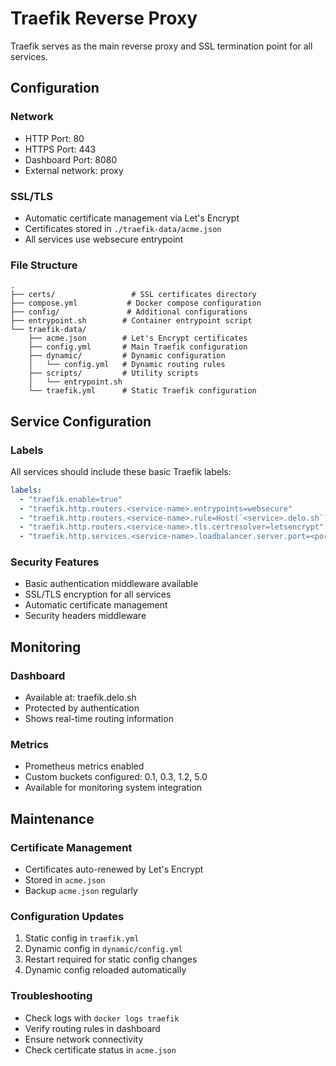 # Traefik Reverse Proxy

Traefik serves as the main reverse proxy and SSL termination point for all services.

## Configuration

### Network
- HTTP Port: 80
- HTTPS Port: 443
- Dashboard Port: 8080
- External network: proxy

### SSL/TLS
- Automatic certificate management via Let's Encrypt
- Certificates stored in `./traefik-data/acme.json`
- All services use websecure entrypoint

### File Structure

```plaintext
.
├── certs/                 # SSL certificates directory
├── compose.yml           # Docker compose configuration
├── config/               # Additional configurations
├── entrypoint.sh        # Container entrypoint script
└── traefik-data/
    ├── acme.json        # Let's Encrypt certificates
    ├── config.yml       # Main Traefik configuration
    ├── dynamic/         # Dynamic configuration
    │   └── config.yml   # Dynamic routing rules
    ├── scripts/         # Utility scripts
    │   └── entrypoint.sh
    └── traefik.yml      # Static Traefik configuration
```

## Service Configuration

### Labels
All services should include these basic Traefik labels:
```yaml
labels:
  - "traefik.enable=true"
  - "traefik.http.routers.<service-name>.entrypoints=websecure"
  - "traefik.http.routers.<service-name>.rule=Host(`<service>.delo.sh`)"
  - "traefik.http.routers.<service-name>.tls.certresolver=letsencrypt"
  - "traefik.http.services.<service-name>.loadbalancer.server.port=<port>"
```

### Security Features
- Basic authentication middleware available
- SSL/TLS encryption for all services
- Automatic certificate management
- Security headers middleware

## Monitoring

### Dashboard
- Available at: traefik.delo.sh
- Protected by authentication
- Shows real-time routing information

### Metrics
- Prometheus metrics enabled
- Custom buckets configured: 0.1, 0.3, 1.2, 5.0
- Available for monitoring system integration

## Maintenance

### Certificate Management
- Certificates auto-renewed by Let's Encrypt
- Stored in `acme.json`
- Backup `acme.json` regularly

### Configuration Updates
1. Static config in `traefik.yml`
2. Dynamic config in `dynamic/config.yml`
3. Restart required for static config changes
4. Dynamic config reloaded automatically

### Troubleshooting
- Check logs with `docker logs traefik`
- Verify routing rules in dashboard
- Ensure network connectivity
- Check certificate status in `acme.json`
